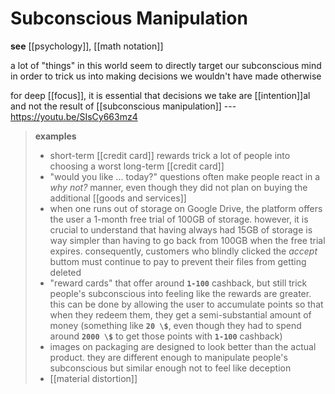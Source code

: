 # Subconscious Manipulation

**see** [[psychology]], [[math notation]]

a lot of "things" in this world seem to directly target our subconscious mind in order to trick us into making decisions we wouldn't have made otherwise

for deep [[focus]], it is essential that decisions we take are [[intention]]al and not the result of [[subconscious manipulation]] --- <https://youtu.be/SIsCy663mz4>

> **examples**
>
> - short-term [[credit card]] rewards trick a lot of people into choosing a worst long-term [[credit card]]
> - "would you like ... today?" questions often make people react in a _why not?_ manner, even though they did not plan on buying the additional [[goods and services]]
> - when one runs out of storage on Google Drive, the platform offers the user a 1-month free trial of 100GB of storage. however, it is crucial to understand that having always had 15GB of storage is way simpler than having to go back from 100GB when the free trial expires. consequently, customers who blindly clicked the _accept_ buttom must continue to pay to prevent their files from getting deleted
> - "reward cards" that offer around **`1-100`** cashback, but still trick people's subconscious into feeling like the rewards are greater. this can be done by allowing the user to accumulate points so that when they redeem them, they get a semi-substantial amount of money (something like **`20 \$`**, even though they had to spend around **`2000 \$`** to get those points with **`1-100`** cashback)
> - images on packaging are designed to look better than the actual product. they are different enough to manipulate people's subconscious but similar enough not to feel like deception
> - [[material distortion]]
